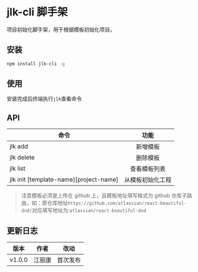 # jlk-cli 脚手架

项目初始化脚手架，用于根据模板初始化项目。

## 安装

```bash
npm install jlk-cli -g
```

## 使用

安装完成后终端执行`jlk`查看命令

## API

| 命令                                   |       功能       |
| -------------------------------------- | :--------------: |
| jlk add                                |     新增模板     |
| jlk delete                             |     删除模板     |
| jlk list                               |   查看模板列表   |
| jlk init [template-name][project-name] | 从模板初始化工程 |

> 注意模板必须是上传在 github 上，且模板地址填写格式为 github 仓库子路由，如：原仓库地址`https://github.com/atlassian/react-beautiful-dnd/`对应填写地址为:`atlassian/react-beautiful-dnd`

## 更新日志

| 版本   |  作者  |   改动   |
| ------ | :----: | :------: |
| v1.0.0 | 江丽康 | 首次发布 |
